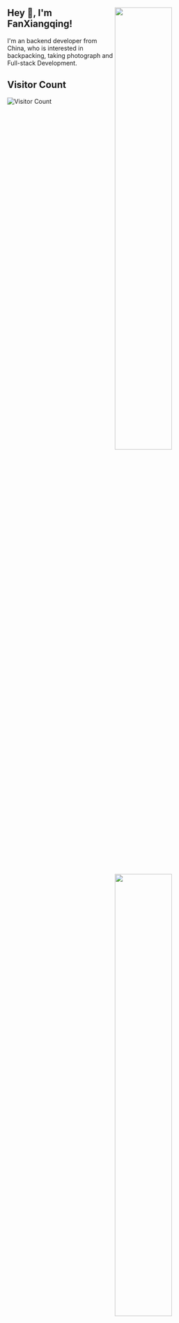 <h1 align="center">
  <!-- <img src="https://raw.githubusercontent.com/fanxiangqing/fanxiangqing/main/name.svg" alt="Fan Xiangqing" /> -->
</h1>

<img align="right" width="51%" src="https://github-readme-stats.vercel.app/api?username=fanxiangqing&theme=graywhite&show_icons=true">

<img align='right' width='51%' src="https://github-readme-stats.vercel.app/api/top-langs/?username=fanxiangqing&layout=compact&theme=graywhite&card_width=495">

## Hey 👋, I'm FanXiangqing!

I'm an backend developer from China, who is interested in backpacking, taking photograph and Full-stack Development.
<!-- - 🔭 I’m currently working on  -->
<!-- - 🖥 backend developer -->
<!-- - 📫 How to reach me **xiangqingfan at outlook.com** -->



## Visitor Count

![Visitor Count](https://profile-counter.glitch.me/fanxiangqing/count.svg)
